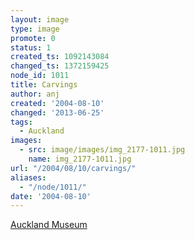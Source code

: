 ```yaml
---
layout: image
type: image
promote: 0
status: 1
created_ts: 1092143084
changed_ts: 1372159425
node_id: 1011
title: Carvings
author: anj
created: '2004-08-10'
changed: '2013-06-25'
tags:
  - Auckland
images:
  - src: image/images/img_2177-1011.jpg
    name: img_2177-1011.jpg
url: "/2004/08/10/carvings/"
aliases:
  - "/node/1011/"
date: '2004-08-10'
---
```

[Auckland Museum](http://www.aucklandmuseum.com/)
